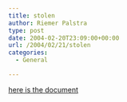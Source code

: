 ```yaml
---
title: stolen
author: Riemer Palstra
type: post
date: 2004-02-20T23:09:00+00:00
url: /2004/02/21/stolen
categories:
  - General

---
```

[here is the document][1]

 [1]: http://www.theregister.co.uk/content/56/35670.html